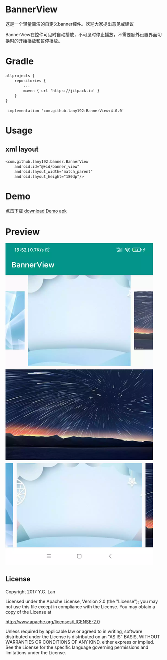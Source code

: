 # BannerView
这是一个轻量简洁的自定义banner控件。欢迎大家提出意见或建议

BannerView在控件可见时自动播放，不可见时停止播放，不需要额外设置界面切换时的开始播放和暂停播放。

# Gradle

    allprojects {
		repositories {
			...
			maven { url 'https://jitpack.io' }
		}
	}

     implementation 'com.github.lany192:BannerView:4.0.0'
     
# Usage
## xml layout
    <com.github.lany192.banner.BannerView
        android:id="@+id/banner_view"
        android:layout_width="match_parent"
        android:layout_height="180dp"/>

# Demo
[点击下载 download Demo apk](https://github.com/lany192/BannerView/raw/master/preview/sample-debug.apk)
# Preview
![image](https://github.com/lany192/BannerView/raw/master/preview/demo.webp)

## License


Copyright 2017 Y.G. Lan

Licensed under the Apache License, Version 2.0 (the "License");
you may not use this file except in compliance with the License.
You may obtain a copy of the License at

   http://www.apache.org/licenses/LICENSE-2.0

Unless required by applicable law or agreed to in writing, software
distributed under the License is distributed on an "AS IS" BASIS,
WITHOUT WARRANTIES OR CONDITIONS OF ANY KIND, either express or implied.
See the License for the specific language governing permissions and
limitations under the License.

